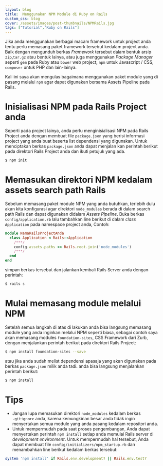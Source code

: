 ```yaml
---
layout: blog
title:  Menggunakan NPM Module di Ruby on Rails
custom_css: blog
cover: /assets/images/post-thumbnails/NPMRails.jpg
tags: ["Tutorial","Ruby on Rails"]
---
```


Jika anda menggunakan berbagai macam framework untuk project anda tentu perlu memasang paket framework tersebut kedalam project anda. Baik dengan mengunduh berkas *Framework* tersebut dalam bentuk arsip `zip`,`tar.gz` atau  bentuk lainya, atau juga menggunakan *Package Manager* seperti `gem` pada Ruby atau `bower` web project, `npm` untuk Javascript / CSS, `composer` untuk PHP dan lain-lainya.

Kali ini saya akan mengulas bagaimana menggunakan paket module yang di pasang melalui `npm` agar dapat digunakan bersama Assets Pipeline pada Rails.

# Inisialisasi NPM pada Rails Project anda
Seperti pada project lainya, anda perlu menginisialisasi NPM pada Rails Project anda dengan membuat file `package.json` yang berisi informasi project yang anda buat beserta list dependensi yang digunakan. Untuk menciptakan berkas `package.json` anda dapat menjalan kan perintah berikut pada direktori Rails Project anda dan ikuti petujuk yang ada.
```bash
$ npm init
```

# Memasukan direktori NPM kedalam assets search path Rails
Sebelum memasang paket module NPM yang anda butuhkan, terlebih dulu akan kita konfigurasi agar direktori `node_modules` berada di dalam search path Rails dan dapat digunakan didalam *Assets Pipeline*. Buka berkas `config/application.rb` lalu tambahkan line berikut di dalam *class* `Application` pada namespace project anda, Contoh:
```ruby
module NamaRailsProjectAnda
  class Application < Rails::Application
    /***/
    config.assets.paths << Rails.root.join('node_modules')
    /***/
  end
end
```
simpan berkas tersebut dan jalankan kembali Rails Server anda dengan perintah:
```bash
$ rails s
```

# Mulai memasang module melalui NPM
Setelah semua langkah di atas di lakukan anda bisa langsung memasang module yang anda inginkan melalui NPM seperti biasa, sebagai contoh saya akan memasang modules `foundation-sites`, CSS Framework dari Zurb, dengan menjalankan perintah berikut pada direktori Rails Project:
```bash
$ npm install foundation-sites --save
```

atau jika anda sudah melist dependensi apasaja yang akan digunakan pada berkas `package.json` milik anda tadi. anda bisa langsung menjalankan perintah berikut:

```bash
$ npm install
```

# Tips
* Jangan lupa memasukan direktori `node_modules` kedalam berkas `.gitignore` anda, karena kemungkinan besar anda tidak ingin menyertakan semua module yang anda pasang kedalam repositori anda.
* Untuk mempermudah pada saat proses pengembangan, Anda dapat menyertakan perintah `npm install` setiap anda memulai Rails server di *development environment*. Untuk mempermudah hal tersebut, Anda dapat membuat file `config/initializers/npm_startup.rb` dan menambahkan line berikut kedalam berkas tersebut:
```ruby
system 'npm install' if Rails.env.development? || Rails.env.test?
```